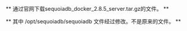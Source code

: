 ** 通过官网下载sequoiadb_docker_2.8.5_server.tar.gz的文件。 **

** 其中 /opt/sequoiadb/sequoiadb 文件经过修改。不是原来的文件。 **

